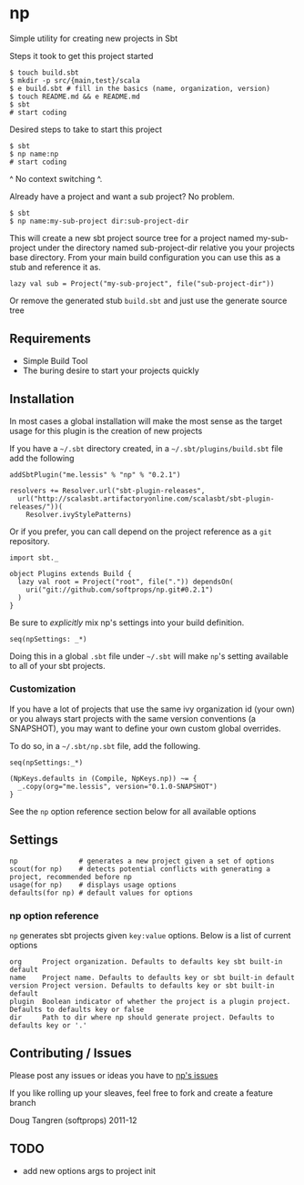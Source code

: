 # np

Simple utility for creating new projects in Sbt

Steps it took to get this project started

    $ touch build.sbt
    $ mkdir -p src/{main,test}/scala
    $ e build.sbt # fill in the basics (name, organization, version)
    $ touch README.md && e README.md
    $ sbt
    # start coding

Desired steps to take to start this project

    $ sbt
    $ np name:np
    # start coding

^ No context switching ^.

Already have a project and want a sub project? No problem.

    $ sbt
    $ np name:my-sub-project dir:sub-project-dir

This will create a new sbt project source tree for a project named my-sub-project under
the directory named sub-project-dir relative you your projects base directory. From your main build configuration you can use this as a stub and reference it as.

    lazy val sub = Project("my-sub-project", file("sub-project-dir"))

Or remove the generated stub `build.sbt` and just use the generate source tree

## Requirements

- Simple Build Tool
- The buring desire to start your projects quickly

## Installation

In most cases a global installation will make the most sense as the target usage for this plugin is the creation of new projects

If you have a `~/.sbt` directory created, in a `~/.sbt/plugins/build.sbt` file add the following

    addSbtPlugin("me.lessis" % "np" % "0.2.1")

    resolvers += Resolver.url("sbt-plugin-releases",
      url("http://scalasbt.artifactoryonline.com/scalasbt/sbt-plugin-releases/"))(
        Resolver.ivyStylePatterns)

Or if you prefer, you can call depend on the project reference as a `git` repository.

    import sbt._

    object Plugins extends Build {
      lazy val root = Project("root", file(".")) dependsOn(
        uri("git://github.com/softprops/np.git#0.2.1")
      )
    }

Be sure to _explicitly_ mix np's settings into your build definition.

    seq(npSettings: _*)

Doing this in a global `.sbt` file under `~/.sbt` will make `np`'s setting available to all of your sbt projects.

### Customization

If you have a lot of projects that use the same ivy organization id (your own) or you always start projects with the same version conventions (a SNAPSHOT), you may want to define your own custom global overrides.

To do so, in a `~/.sbt/np.sbt` file, add the following.

    seq(npSettings:_*)

    (NpKeys.defaults in (Compile, NpKeys.np)) ~= {
      _.copy(org="me.lessis", version="0.1.0-SNAPSHOT")
    }

See the `np` option reference section below for all available options

## Settings

    np               # generates a new project given a set of options
    scout(for np)    # detects potential conflicts with generating a project, recommended before np
    usage(for np)    # displays usage options
    defaults(for np) # default values for options

### np option reference

`np` generates sbt projects given `key:value` options. Below is a list of current options

    org     Project organization. Defaults to defaults key sbt built-in default
    name    Project name. Defaults to defaults key or sbt built-in default
    version Project version. Defaults to defaults key or sbt built-in default
    plugin  Boolean indicator of whether the project is a plugin project. Defaults to defaults key or false
    dir     Path to dir where np should generate project. Defaults to defaults key or '.'

## Contributing / Issues

Please post any issues or ideas you have to [np's issues](https://github.com/softprops/np/issues)

If you like rolling up your sleaves, feel free to fork and create a feature branch

Doug Tangren (softprops) 2011-12

## TODO
- add new options args to project init 
